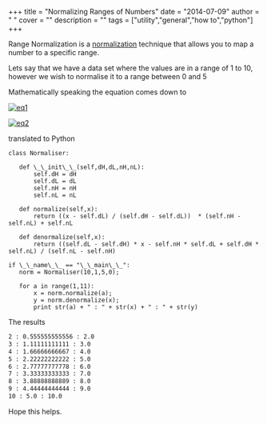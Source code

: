 
+++
title = "Normalizing Ranges of Numbers"
date = "2014-07-09"
author = " "
cover = ""
description = ""
tags = ["utility","general","how to","python"]
+++

Range Normalization is a [normalization](http://www.heatonresearch.com/wiki/Normalization) technique that allows you to map a number to a specific range.

 Lets say that we have a data set where the values are in a range of 1 to 10, however we wish to normalise it to a range between 0 and 5

 Mathematically speaking the equation comes down to

  

 [![eq1](http://varunpant.com/static/resources/eq1_thumb.png "eq1")](http://varunpant.com/static/resources/eq1_2.png)

 [![eq2](http://varunpant.com/static/resources/eq2_thumb.png "eq2")](http://varunpant.com/static/resources/eq2_2.png)

 translated to Python 

 ```from \_\_future\_\_ import division
class Normaliser:

    def \_\_init\_\_(self,dH,dL,nH,nL):
        self.dH = dH
        self.dL = dL
        self.nH = nH
        self.nL = nL

    def normalize(self,x):
        return ((x - self.dL) / (self.dH - self.dL))  * (self.nH - self.nL) + self.nL

    def denormalize(self,x):
        return ((self.dL - self.dH) * x - self.nH * self.dL + self.dH * self.nL) / (self.nL - self.nH)

if \_\_name\_\_ == "\_\_main\_\_":
    norm = Normaliser(10,1,5,0);

    for a in range(1,11):
        x = norm.normalize(a);
        y = norm.denormalize(x);
        print str(a) + " : " + str(x) + " : " + str(y)
```
 The results

 ```1 : 0.0 : 1.0
2 : 0.555555555556 : 2.0
3 : 1.11111111111 : 3.0
4 : 1.66666666667 : 4.0
5 : 2.22222222222 : 5.0
6 : 2.77777777778 : 6.0
7 : 3.33333333333 : 7.0
8 : 3.88888888889 : 8.0
9 : 4.44444444444 : 9.0
10 : 5.0 : 10.0
```
  

 Hope this helps.



